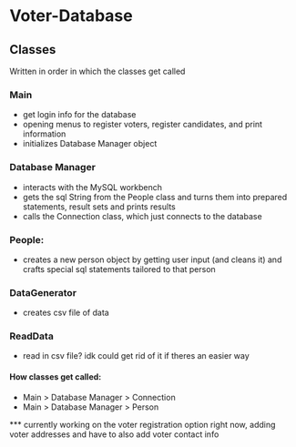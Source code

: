 # Voter-Database

## Classes
Written in order in which the classes get called

### Main
- get login info for the database
- opening menus to register voters, register candidates, and print information
- initializes Database Manager object

### Database Manager
- interacts with the MySQL workbench 
- gets the sql String from the People class and turns them into prepared statements, result sets and prints results
- calls the Connection class, which just connects to the database

### People:
- creates a new person object by getting user input (and cleans it) and crafts special sql statements tailored to that person

### DataGenerator
- creates csv file of data

### ReadData
- read in csv file? idk could get rid of it if theres an easier way

#### How classes get called:
- Main > Database Manager > Connection
- Main > Database Manager > Person


*** currently working on the voter registration option right now, adding voter addresses and have to also add voter contact info
